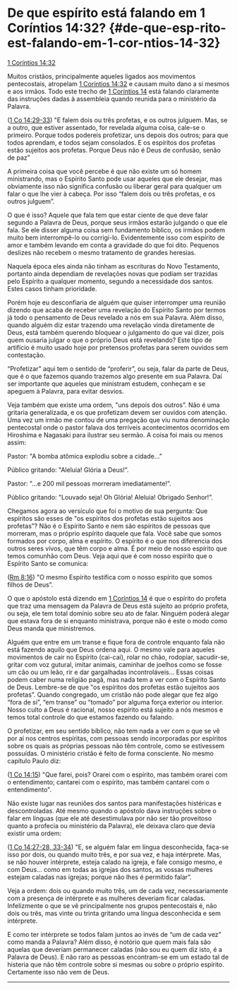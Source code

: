 # De que espírito está falando em 1 Coríntios 14:32? {#de-que-esp-rito-est-falando-em-1-cor-ntios-14-32}

[1 Coríntios 14:32](http://bibliaonline.com.br/acf/1co/14/32)

Muitos cristãos, principalmente aqueles ligados aos movimentos pentecostais, atropelam [1 Coríntios 14:32](http://bibliaonline.com.br/acf/1co/14/32) e causam muito dano a si mesmos e aos irmãos. Todo este trecho de [1 Coríntios 14](http://bibliaonline.com.br/acf/1co/14) está falando claramente das instruções dadas à assembleia quando reunida para o ministério da Palavra.

([1 Co 14:29-33](http://bibliaonline.com.br/acf/1co/14/29-33)) &quot;E falem dois ou três profetas, e os outros julguem. Mas, se a outro, que estiver assentado, for revelada alguma coisa, cale-se o primeiro. Porque todos podereis profetizar, uns depois dos outros; para que todos aprendam, e todos sejam consolados. E os espíritos dos profetas estão sujeitos aos profetas. Porque Deus não é Deus de confusão, senão de paz”

A primeira coisa que você percebe é que não existe um só homem ministrando, mas o Espírito Santo pode usar aqueles que ele desejar, mas obviamente isso não significa confusão ou liberar geral para qualquer um falar o que lhe vier à cabeça. Por isso “falem dois ou três profetas, e os outros julguem”.

O que é isso? Aquele que fala tem que estar ciente de que deve falar segundo a Palavra de Deus, porque seus irmãos estarão julgando o que ele fala. Se ele disser alguma coisa sem fundamento bíblico, os irmãos podem muito bem interrompê-lo ou corrigi-lo. Evidentemente isso com espírito de amor e também levando em conta a gravidade do que foi dito. Pequenos deslizes não recebem o mesmo tratamento de grandes heresias.

Naquela época eles ainda não tinham as escrituras do Novo Testamento, portanto ainda dependiam de revelações novas que podiam ser trazidas pelo Espírito a qualquer momento, segundo a necessidade dos santos. Estes casos tinham prioridade.

Porém hoje eu desconfiaria de alguém que quiser interromper uma reunião dizendo que acaba de receber uma revelação do Espírito Santo por termos já todo o pensamento de Deus revelado a nós em sua Palavra. Além disso, quando alguém diz estar trazendo uma revelação vinda diretamente de Deus, está também querendo bloquear o julgamento do que vai dizer, pois quem ousaria julgar o que o próprio Deus está revelando? Este tipo de artifício é muito usado hoje por pretensos profetas para serem ouvidos sem contestação.

“Profetizar” aqui tem o sentido de “proferir”, ou seja, falar da parte de Deus, que é o que fazemos quando trazemos algo presente em sua Palavra. Daí ser importante que aqueles que ministram estudem, conheçam e se apeguem à Palavra, para evitar desvios.

Veja também que existe uma ordem, &quot;uns depois dos outros”. Não é uma gritaria generalizada, e os que profetizam devem ser ouvidos com atenção. Uma vez um irmão me contou de uma pregação que viu numa denominação pentecostal onde o pastor falava dos terríveis acontecimentos ocorridos em Hiroshima e Nagasaki para ilustrar seu sermão. A coisa foi mais ou menos assim:

Pastor: &quot;A bomba atômica explodiu sobre a cidade...”

Público gritando: &quot;Aleluia! Glória a Deus!”.

Pastor: &quot;...e 200 mil pessoas morreram imediatamente!”.

Público gritando: &quot;Louvado seja! Oh Glória! Aleluia! Obrigado Senhor!”.

Chegamos agora ao versículo que foi o motivo de sua pergunta: Que espíritos são esses de &quot;os espíritos dos profetas estão sujeitos aos profetas”? Não é o Espírito Santo e nem são espíritos de pessoas que morreram, mas o próprio espírito daquele que fala. Você sabe que somos formados por corpo, alma e espírito. O espírito é o que nos diferencia dos outros seres vivos, que têm corpo e alma. É por meio de nosso espírito que temos comunhão com Deus. Veja aqui que é com nosso espírito que o Espírito Santo se comunica:

([Rm 8:16](http://bibliaonline.com.br/acf/rm/8/16)) &quot;O mesmo Espírito testifica com o nosso espírito que somos filhos de Deus”.

O que o apóstolo está dizendo em [1 Coríntios 14](http://bibliaonline.com.br/acf/1co/14) é que o espírito do profeta que traz uma mensagem da Palavra de Deus está sujeito ao próprio profeta, ou seja, ele tem total domínio sobre seu ato de falar. Ninguém poderá alegar que estava fora de si enquanto ministrava, porque não é este o modo como Deus manda que ministremos.

Alguém que entre em um transe e fique fora de controle enquanto fala não está fazendo aquilo que Deus ordena aqui. O mesmo vale para aqueles movimentos de cair no Espírito (cai-cai), rolar no chão, rodopiar, sacudir-se, gritar com voz gutural, imitar animais, caminhar de joelhos como se fosse um cão ou um leão, rir e dar gargalhadas incontroláveis... Essas coisas podem caber numa religião pagã, mas nada tem a ver com o Espírito Santo de Deus. Lembre-se de que &quot;os espíritos dos profetas estão sujeitos aos profetas”. Quando congregado, um cristão não pode alegar que fez algo “fora de si”, “em transe” ou “tomado” por alguma força exterior ou interior. Nosso culto a Deus é racional, nosso espírito está sujeito a nós mesmos e temos total controle do que estamos fazendo ou falando.

O profetizar, em seu sentido bíblico, não tem nada a ver com o que se vê por aí nos centros espíritas, com pessoas sendo incorporadas por espíritos sobre os quais as próprias pessoas não têm controle, como se estivessem possuídas. O ministério cristão é feito de forma consciente. No mesmo capítulo Paulo diz:

([1 Co 14:15](http://bibliaonline.com.br/acf/1co/14/15)) &quot;Que farei, pois? Orarei com o espírito, mas também orarei com o entendimento; cantarei com o espírito, mas também cantarei com o entendimento&quot;.

Não existe lugar nas reuniões dos santos para manifestações histéricas e descontroladas. Até mesmo quando o apóstolo dava instruções sobre o falar em línguas (que ele até desestimulava por não ser tão proveitoso quanto a profecia ou ministério da Palavra), ele deixava claro que devia existir uma ordem:

([1 Co 14:27-28, 33-34](http://bibliaonline.com.br/acf/1co/14/27-28,33-34)) &quot;E, se alguém falar em língua desconhecida, faça-se isso por dois, ou quando muito três, e por sua vez, e haja intérprete. Mas, se não houver intérprete, esteja calado na igreja, e fale consigo mesmo, e com Deus... como em todas as igrejas dos santos, as vossas mulheres estejam caladas nas igrejas; porque não lhes é permitido falar”.

Veja a ordem: dois ou quando muito três, um de cada vez, necessariamente com a presença de intérprete e as mulheres deveriam ficar caladas. Infelizmente o que se vê principalmente nos grupos pentecostais é, não dois ou três, mas vinte ou trinta gritando uma língua desconhecida e sem intérprete.

E como ter intérprete se todos falam juntos ao invés de “um de cada vez” como manda a Palavra? Além disso, é notório que quem mais fala são aquelas que deveriam permanecer caladas (não sou eu quem diz isto, é a Palavra de Deus). E não raro as pessoas encontram-se em um estado tal de histeria que não têm controle sobre si mesmas ou sobre o próprio espírito. Certamente isso não vem de Deus.

*****